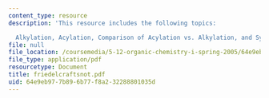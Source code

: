 ```yaml
---
content_type: resource
description: 'This resource includes the following topics:

  Alkylation, Acylation, Comparison of Acylation vs. Alkylation, and Synthesis Examples.'
file: null
file_location: /coursemedia/5-12-organic-chemistry-i-spring-2005/64e9eb977b896b77f8a232288801035d_friedelcraftsnot.pdf
file_type: application/pdf
resourcetype: Document
title: friedelcraftsnot.pdf
uid: 64e9eb97-7b89-6b77-f8a2-32288801035d
---
```

